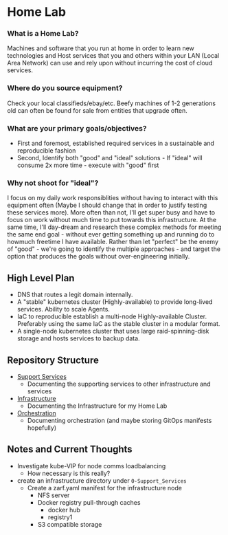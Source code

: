 # Home Lab

### What is a Home Lab?
Machines and software that you run at home in order to learn new technologies and Host services that you and others within your LAN (Local Area Network) can use and rely upon without incurring the cost of cloud services.

### Where do you source equipment?
Check your local classifieds/ebay/etc. Beefy machines of 1-2 generations old can often be found for sale from entities that upgrade often. 

### What are your primary goals/objectives?
- First and foremost, established required services in a sustainable and reproducible fashion
- Second, Identify both "good" and "ideal" solutions - If "ideal" will consume 2x more time - execute with "good" first

### Why not shoot for "ideal"?
I focus on my daily work responsiblities without having to interact with this equipment often (Maybe I should change that in order to justify testing these services more). More often than not, I'll get super busy and have to focus on work without much time to put towards this infrastructure. At the same time, I'll day-dream and research these complex methods for meeting the same end goal -  without ever getting something up and running do to howmuch freetime I have available. Rather than let "perfect" be the enemy of "good" - we're going to identify the multiple approaches - and target the option that produces the goals without over-engineering initially. 

## High Level Plan
- DNS that routes a legit domain internally.
- A "stable" kubernetes cluster (Highly-available) to provide long-lived services. Ability to scale Agents.
- IaC to reproducible establish a multi-node Highly-available Cluster. Preferably using the same IaC as the stable cluster in a modular format.
- A single-node kubernetes cluster that uses large raid-spinning-disk storage and hosts services to backup data.

## Repository Structure
- [Support Services](./0-Support_Services/README.md)
  - Documenting the supporting services to other infrastructure and services
- [Infrastructure](./1-Infrastructure/README.md)
  - Documenting the Infrastructure for my Home Lab
- [Orchestration](./2-Orchestration/README.md)
  - Documenting orchestration (and maybe storing GitOps manifests hopefully)

## Notes and Current Thoughts

- Investigate kube-VIP for node comms loadbalancing
  - How necessary is this really?
- create an infrastructure directory under `0-Support_Services`
  - Create a zarf.yaml manifest for the infrastructure node
    - NFS server
    - Docker registry pull-through caches
      - docker hub
      - registry1
    - S3 compatible storage
